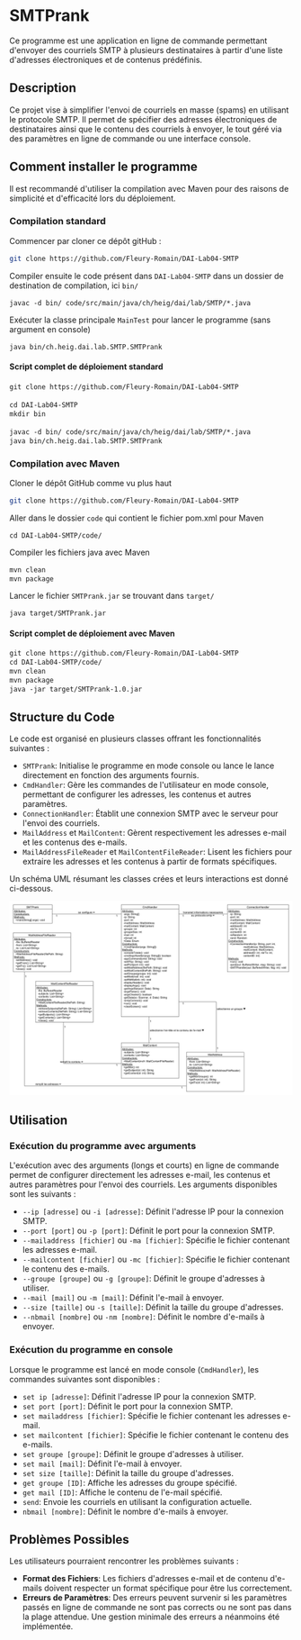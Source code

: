 # SMTPrank

Ce programme est une application en ligne de commande permettant d'envoyer des courriels SMTP à plusieurs destinataires à partir d'une liste d'adresses électroniques et de contenus prédéfinis.

## Description

Ce projet vise à simplifier l'envoi de courriels en masse (spams) en utilisant le protocole SMTP. Il permet de spécifier des adresses électroniques de destinataires ainsi que le contenu des courriels à envoyer, le tout géré via des paramètres en ligne de commande ou une interface console.

## Comment installer le programme

Il est recommandé d'utiliser la compilation avec Maven pour des raisons de simplicité et d'efficacité lors du déploiement.

### Compilation standard

Commencer par cloner ce dépôt gitHub : 
```sh 
git clone https://github.com/Fleury-Romain/DAI-Lab04-SMTP 
```

Compiler ensuite le code présent dans ```DAI-Lab04-SMTP``` dans un dossier de destination de compilation, ici ```bin/```

```shell
javac -d bin/ code/src/main/java/ch/heig/dai/lab/SMTP/*.java
```

Exécuter la classe principale ```MainTest``` pour lancer le programme (sans argument en console)

```shell
java bin/ch.heig.dai.lab.SMTP.SMTPrank
```

#### Script complet de déploiement standard

```shell
git clone https://github.com/Fleury-Romain/DAI-Lab04-SMTP 

cd DAI-Lab04-SMTP
mkdir bin

javac -d bin/ code/src/main/java/ch/heig/dai/lab/SMTP/*.java
java bin/ch.heig.dai.lab.SMTP.SMTPrank
```

### Compilation avec Maven

Cloner le dépôt GitHub comme vu plus haut
```sh 
git clone https://github.com/Fleury-Romain/DAI-Lab04-SMTP 
```
Aller dans le dossier ```code``` qui contient le fichier pom.xml pour Maven

```shell
cd DAI-Lab04-SMTP/code/
```

Compiler les fichiers java avec Maven

```shell
mvn clean
mvn package
```
Lancer le fichier ```SMTPrank.jar``` se trouvant dans ```target/```

```shell
java target/SMTPrank.jar
```

#### Script complet de déploiement avec Maven
```shell
git clone https://github.com/Fleury-Romain/DAI-Lab04-SMTP
cd DAI-Lab04-SMTP/code/ 
mvn clean 
mvn package 
java -jar target/SMTPrank-1.0.jar

```

## Structure du Code

Le code est organisé en plusieurs classes offrant les fonctionnalités suivantes :

- `SMTPrank`: Initialise le programme en mode console ou lance le lance directement en fonction des arguments fournis.
- `CmdHandler`: Gère les commandes de l'utilisateur en mode console, permettant de configurer les adresses, les contenus et autres paramètres.
- `ConnectionHandler`: Établit une connexion SMTP avec le serveur pour l'envoi des courriels.
- `MailAddress` et `MailContent`: Gèrent respectivement les adresses e-mail et les contenus des e-mails.
- `MailAddressFileReader` et `MailContentFileReader`: Lisent les fichiers pour extraire les adresses et les contenus à partir de formats spécifiques.

Un schéma UML résumant les classes crées et leurs interactions est donné ci-dessous.

![description](Images/SchemaUML.png)

## Utilisation

### Exécution du programme avec arguments

L'exécution avec des arguments (longs et courts) en ligne de commande permet de configurer directement les adresses e-mail, les contenus et autres paramètres pour l'envoi des courriels. Les arguments disponibles sont les suivants :
- `--ip [adresse]` ou `-i [adresse]`: Définit l'adresse IP pour la connexion SMTP.
- `--port [port]` ou `-p [port]`: Définit le port pour la connexion SMTP.
- `--mailaddress [fichier]` ou `-ma [fichier]`: Spécifie le fichier contenant les adresses e-mail.
- `--mailcontent [fichier]` ou `-mc [fichier]`: Spécifie le fichier contenant le contenu des e-mails.
- `--groupe [groupe]` ou `-g [groupe]`: Définit le groupe d'adresses à utiliser.
- `--mail [mail]` ou `-m [mail]`: Définit l'e-mail à envoyer.
- `--size [taille]` ou `-s [taille]`: Définit la taille du groupe d'adresses.
- `--nbmail [nombre]` ou `-nm [nombre]`: Définit le nombre d'e-mails à envoyer.
 
### Exécution du programme en console

Lorsque le programme est lancé en mode console (`CmdHandler`), les commandes suivantes sont disponibles :
- `set ip [adresse]`: Définit l'adresse IP pour la connexion SMTP.
- `set port [port]`: Définit le port pour la connexion SMTP.
- `set mailaddress [fichier]`: Spécifie le fichier contenant les adresses e-mail.
- `set mailcontent [fichier]`: Spécifie le fichier contenant le contenu des e-mails.
- `set groupe [groupe]`: Définit le groupe d'adresses à utiliser.
- `set mail [mail]`: Définit l'e-mail à envoyer.
- `set size [taille]`: Définit la taille du groupe d'adresses.
- `get groupe [ID]`: Affiche les adresses du groupe spécifié.
- `get mail [ID]`: Affiche le contenu de l'e-mail spécifié.
- `send`: Envoie les courriels en utilisant la configuration actuelle.
- `nbmail [nombre]`: Définit le nombre d'e-mails à envoyer.

## Problèmes Possibles

Les utilisateurs pourraient rencontrer les problèmes suivants :
- **Format des Fichiers**: Les fichiers d'adresses e-mail et de contenu d'e-mails doivent respecter un format spécifique pour être lus correctement.
- **Erreurs de Paramètres**: Des erreurs peuvent survenir si les paramètres passés en ligne de commande ne sont pas corrects ou ne sont pas dans la plage attendue. Une gestion minimale des erreurs a néanmoins été implémentée.